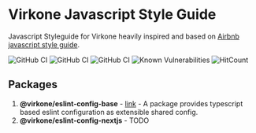 # Virkone Javascript Style Guide

Javascript Styleguide for Virkone heavily inspired and based on [Airbnb javascript style guide](https://github.com/airbnb/javascript).

![GitHub CI](https://github.com/virkone/javascript/actions/workflows/node.js.yml/badge.svg)
![GitHub CI](https://github.com/virkone/javascript/actions/workflows/node_pretest.yml/badge.svg)
![GitHub CI](https://github.com/virkone/javascript/actions/workflows/npm-publish.yml/badge.svg)
![Known Vulnerabilities](https://snyk.io/test/github/virkone/javascript/badge.svg)
![HitCount](https://hits.dwyl.com/virkone/javascript.svg)

## Packages

1. **@virkone/eslint-config-base** - [link](https://github.com/virkone/javascript/tree/main/packages/eslint-config-base) - A package provides typescript based eslint configuration as extensible shared config.
2. **@virkone/eslint-config-nextjs** - TODO
